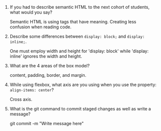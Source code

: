 1. If you had to describe semantic HTML to the next cohort of students, what would you say?
	
	Semantic HTML is using tags that have meaning. Creating less confusion when reading code. 

2. Describe some differences between ```display: block;``` and ```display: inline;```.
	
	One must employ width and height for 'display: block' while 'display: inline' ignores the width and height.

3. What are the 4 areas of the box model?
	
	content, padding, border, and margin.

4. While using flexbox, what axis are you using when you use the property: ```align-items: center```?
	
	Cross axis.

5. What is the git command to commit staged changes as well as write a message? 

	git commit -m "Write message here"
